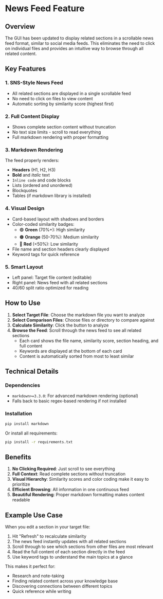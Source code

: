 # News Feed Feature

## Overview
The GUI has been updated to display related sections in a scrollable news feed format, similar to social media feeds. This eliminates the need to click on individual files and provides an intuitive way to browse through all related content.

## Key Features

### 1. **SNS-Style News Feed**
- All related sections are displayed in a single scrollable feed
- No need to click on files to view content
- Automatic sorting by similarity score (highest first)

### 2. **Full Content Display**
- Shows complete section content without truncation
- No text size limits - scroll to read everything
- Full markdown rendering with proper formatting

### 3. **Markdown Rendering**
The feed properly renders:
- **Headers** (H1, H2, H3)
- **Bold** and *italic* text
- `Inline code` and code blocks
- Lists (ordered and unordered)
- Blockquotes
- Tables (if markdown library is installed)

### 4. **Visual Design**
- Card-based layout with shadows and borders
- Color-coded similarity badges:
  - 🟢 **Green** (70%+): High similarity
  - 🟠 **Orange** (50-70%): Medium similarity
  - 🔴 **Red** (<50%): Low similarity
- File name and section headers clearly displayed
- Keyword tags for quick reference

### 5. **Smart Layout**
- Left panel: Target file content (editable)
- Right panel: News feed with all related sections
- 40/60 split ratio optimized for reading

## How to Use

1. **Select Target File**: Choose the markdown file you want to analyze
2. **Select Comparison Files**: Choose files or directory to compare against
3. **Calculate Similarity**: Click the button to analyze
4. **Browse the Feed**: Scroll through the news feed to see all related sections
   - Each card shows the file name, similarity score, section heading, and full content
   - Keywords are displayed at the bottom of each card
   - Content is automatically sorted from most to least similar

## Technical Details

### Dependencies
- `markdown>=3.3.0`: For advanced markdown rendering (optional)
- Falls back to basic regex-based rendering if not installed

### Installation
```bash
pip install markdown
```

Or install all requirements:
```bash
pip install -r requirements.txt
```

## Benefits

1. **No Clicking Required**: Just scroll to see everything
2. **Full Context**: Read complete sections without truncation
3. **Visual Hierarchy**: Similarity scores and color coding make it easy to prioritize
4. **Efficient Browsing**: All information in one continuous feed
5. **Beautiful Rendering**: Proper markdown formatting makes content readable

## Example Use Case

When you edit a section in your target file:
1. Hit "Refresh" to recalculate similarity
2. The news feed instantly updates with all related sections
3. Scroll through to see which sections from other files are most relevant
4. Read the full content of each section directly in the feed
5. Use keyword tags to understand the main topics at a glance

This makes it perfect for:
- Research and note-taking
- Finding related content across your knowledge base
- Discovering connections between different topics
- Quick reference while writing
